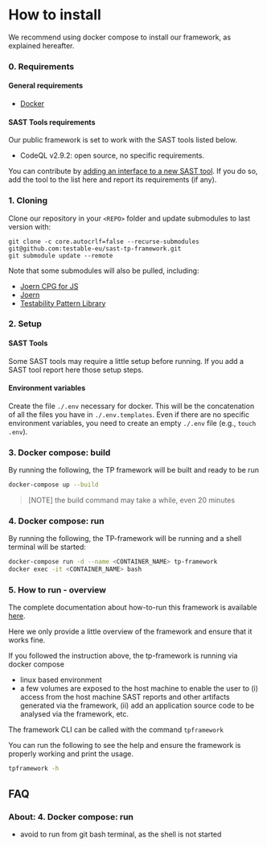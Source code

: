 # How to install

We recommend using docker compose to install our framework, as explained hereafter.  

### 0. Requirements

#### General requirements
- [Docker](https://docs.docker.com/get-docker/)
<!-- - [Joern CPG for PHP](https://github.com/joernio/querydb-php): you need to have access to this private repository (authentication through SSH). If you have not, get in touch with us. -->

#### SAST Tools requirements 

Our public framework is set to work with the SAST tools listed below.   

- CodeQL v2.9.2: open source, no specific requirements. 

You can contribute by [adding an interface to a new SAST tool](./How-to-add-a-SAST-tool.md). If you do so, add the tool to the list here and report its requirements (if any).

### 1. Cloning

Clone our repository in your `<REPO>` folder and update submodules to last version with:
```buildoutcfg
git clone -c core.autocrlf=false --recurse-submodules git@github.com:testable-eu/sast-tp-framework.git
git submodule update --remote
```

Note that some submodules will also be pulled, including:
<!-- - [Joern CPG for PHP](https://github.com/joernio/querydb-php) -->
- [Joern CPG for JS](https://github.com/ShiftLeftSecurity/js2cpg)
- [Joern](https://github.com/joernio/joern)
- [Testability Pattern Library](https://github.com/testable-eu/sast-tp-framework)

### 2. Setup

#### SAST Tools
Some SAST tools may require a little setup before running. If you add a SAST tool report here those setup steps.  

#### Environment variables
Create the file `./.env` necessary for docker. This will be the concatenation of all the files you have in 
`./.env.templates`.  Even if there are no specific environment variables, you need to create an empty `./.env` 
file (e.g., `touch .env`). 
   
### 3. Docker compose: build 
By running the following, the TP framework will be built and ready to be run 
```bash
docker-compose up --build
```

> [NOTE] the build command may take a while, even 20 minutes

### 4. Docker compose: run
By running the following, the TP-framework will be running and a shell terminal will be started:  
```bash
docker-compose run -d --name <CONTAINER_NAME> tp-framework
docker exec -it <CONTAINER_NAME> bash
```

### 5. How to run - overview
The complete documentation about how-to-run this framework is available [here](./How-to-run-CLI-Usage.md). 

Here we only provide a little overview of the framework and ensure that it works fine.

If you followed the instruction above, the tp-framework is running via docker compose 
- linux based environment
- a few volumes are exposed to the host machine to enable the user to (i) access from the host machine SAST reports and other artifacts generated via the framework, (ii) add an application source code to be analysed via the framework, etc.

The framework CLI can be called with the command `tpframework`

You can run the following to see the help and ensure the framework is properly working and print the usage.  
```bash
tpframework -h
```

## FAQ 

### About:  4. Docker compose: run
- avoid to run from git bash terminal, as the shell is not started
